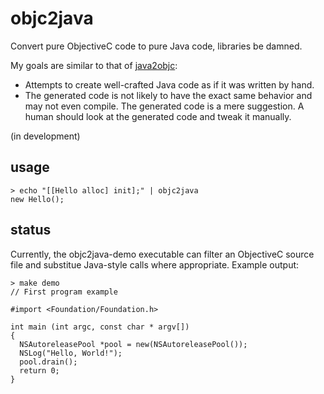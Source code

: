 objc2java
=========

Convert pure ObjectiveC code to pure Java code, libraries be damned.

My goals are similar to that of [java2objc](https://code.google.com/p/java2objc/):

* Attempts to create well-crafted Java code as if it was written by hand.
* The generated code is not likely to have the exact same behavior and may not even compile. The generated code is a mere suggestion. A human should look at the generated code and tweak it manually.

(in development)


usage
-----

    > echo "[[Hello alloc] init];" | objc2java
    new Hello();


status
------

Currently, the objc2java-demo executable can filter an ObjectiveC source file and substitue Java-style calls where appropriate. Example output:

    > make demo
    // First program example
    
    #import <Foundation/Foundation.h>
    
    int main (int argc, const char * argv[])
    {
      NSAutoreleasePool *pool = new(NSAutoreleasePool());
      NSLog("Hello, World!");
      pool.drain();
      return 0;
    }
